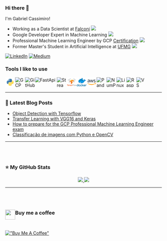 ### Hi there 👋

I'm Gabriel Cassimiro!

- Working as a Data Scientist at [Falconi](https://www.falconi.com/)   <img height="20" src="https://avatars.githubusercontent.com/u/43240208?s=200&v=4">
- Google Developer Expert in Machine Learning <img height="15" src="https://seeklogo.com/images/G/google-developers-logo-3FB15D7DCE-seeklogo.com.png"> 
- Professional Machine Learning Engineer by GCP [Certification](https://v2.credential.net/a22e48fd-7868-471a-be1b-87aad61518ac#gs.id2v7d)   <img height="30" src="https://api.accredible.com/v1/frontend/credential_website_embed_image/badge/42830917">
- Former Master's Student in Artificial Intelligence at [UFMG](https://ufmg.br/)   <img height="20" src="https://lh6.googleusercontent.com/-YfNK5GDn3xg/AAAAAAAAAAI/AAAAAAAAAAA/ewV9vgSD6B0/s60-p-k-no-ns-nd/photo.jpg">


[![LinkedIn](https://img.shields.io/badge/LinkedIn-%230077B5.svg?&style=flat-square&logo=linkedin&logoColor=white)](https://www.linkedin.com/in/gabriel-cassimiro/)
[![Medium](https://img.shields.io/badge/medium-black?&style=flat-square&logo=medium&logoColor=white)](https://gabrielcassimiro17.medium.com/)

### Tools I like to use

<img align="left" alt="Python" height="32" width="32" src="https://raw.githubusercontent.com/github/explore/80688e429a7d4ef2fca1e82350fe8e3517d3494d/topics/python/python.png" />
<img align="left" alt="GCP" height="32" width="32" src="https://camo.githubusercontent.com/77df73190229ae53c3dc437f9168daa0c34e84112c8bfd5418dd54c1ccd984cf/68747470733a2f2f7777772e67656e642e636f2f68732d66732f68756266732f6763702d6c6f676f2d636c6f75642e706e673f77696474683d373330266e616d653d6763702d6c6f676f2d636c6f75642e706e67" />
<img align="left" alt="GitHub" height="32" width="32" src="https://cdn.jsdelivr.net/npm/simple-icons@v5/icons/github.svg" />
<img align="left" alt="FastApi" height="32" width="70" src="https://camo.githubusercontent.com/86d9ca3437f5034da052cf0fd398299292aab0e4479b58c20f2fc37dd8ccbe05/68747470733a2f2f666173746170692e7469616e676f6c6f2e636f6d2f696d672f6c6f676f2d6d617267696e2f6c6f676f2d7465616c2e706e67" />
<img align="left" alt="Streamlit" height="32" width="32" src="https://avatars.githubusercontent.com/u/45109972?s=200&v=4" />
<img align="left" alt="TensorFlow" height="32" width="32" src="https://raw.githubusercontent.com/github/explore/80688e429a7d4ef2fca1e82350fe8e3517d3494d/topics/tensorflow/tensorflow.png" />
<img align="left" alt="Docker" height="32" width="32" src="https://raw.githubusercontent.com/github/explore/80688e429a7d4ef2fca1e82350fe8e3517d3494d/topics/docker/docker.png" />
<img align="left" alt="AWS" height="32" width="32" src="https://raw.githubusercontent.com/github/explore/fbceb94436312b6dacde68d122a5b9c7d11f9524/topics/aws/aws.png" />
<img align="left" alt="Pandas" height="32" width="32" src="https://cdn.jsdelivr.net/npm/simple-icons@v5/icons/pandas.svg" />
<img align="left" alt="NumPy" height="32" width="32" src="https://cdn.jsdelivr.net/npm/simple-icons@v5/icons/numpy.svg" />
<img align="left" alt="Linux" height="32" width="32" src="https://cdn.jsdelivr.net/npm/simple-icons@v5/icons/linux.svg" />
<img align="left" alt="Raspberry Pi" height="32" width="32" src="https://cdn.jsdelivr.net/npm/simple-icons@v5/icons/raspberrypi.svg" />
<img align="left" alt="VS Code" height="32" width="32" src="https://cdn.jsdelivr.net/npm/simple-icons@v5/icons/visualstudiocode.svg" />

<br />
<br />

---


### 📕 Latest Blog Posts
- [Object Detection with Tensorflow](https://towardsdatascience.com/object-detection-with-tensorflow-model-and-opencv-d839f3e42849)
- [Transfer Learning with VGG16 and Keras](https://towardsdatascience.com/transfer-learning-with-vgg16-and-keras-50ea161580b4)
- [How to prepare for the GCP Professional Machine Learning Engineer exam](https://towardsdatascience.com/how-to-prepare-for-the-gcp-professional-machine-learning-engineer-exam-b1c59967355f)
- [Classificação de imagens com Python e OpenCV](https://gabrielcassimiro17.medium.com/classifica%C3%A7%C3%A3o-de-imagens-com-python-e-opencv-4c1edca71510)


---

<br />
<br />

### ⭐ My GitHub Stats

<p align="center">
<a href="https://github.com/gabrielcassimiro17">
  <img height="180em" src="https://github-readme-stats-eight-theta.vercel.app/api?username=gabrielcassimiro17&show_icon  s=true&theme=algolia&include_all_commits=true&count_private=true"/>
  <img height="180em" src="https://github-readme-stats-eight-theta.vercel.app/api/top-langs/?username=gabrielcassimiro17&layout=compact&langs_count=8&theme=algolia"/>
</a>
</p>

---

<br />
<br />

### <img align="left" height="32" width="32" src="https://cdn.jsdelivr.net/npm/simple-icons@v5/icons/buymeacoffee.svg" /> Buy me a coffee
<br />

[!["Buy Me A Coffee"](https://www.buymeacoffee.com/assets/img/custom_images/orange_img.png)](https://www.buymeacoffee.com/cassimiro)



<!--


**gabrielcassimiro17/gabrielcassimiro17** is a ✨ _special_ ✨ repository because its `README.md` (this file) appears on your GitHub profile.
[![StackShare](http://img.shields.io/badge/tech-stack-0690fa.svg?style=flat)](https://stackshare.io//my-stack)



Here are some ideas to get you started:

- 🔭 I’m currently working on ...
- 🌱 I’m currently learning ...
- 👯 I’m looking to collaborate on ...
- 🤔 I’m looking for help with ...
- 💬 Ask me about ...
- 📫 How to reach me: ...
- 😄 Pronouns: ...
- ⚡ Fun fact: ...
-->
